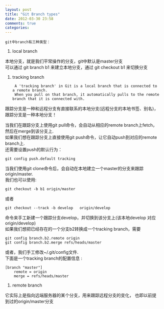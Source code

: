 ```yaml
---
layout: post
title: "Git Branch types"
date: 2012-03-30 23:58
comments: true
categories: 
---
```


    git中branch有三种类型：
    
1. local branch

本地分支，就是我们平常操作的分支，git中默认是master分支  
可以通过 git branch  b1 来建立本地分支，通过 git checkout b1 来切换分支

1. tracking branch

        A 'tracking branch' in Git is a local branch that is connected to a remote branch. 
        When you pull on that branch, it automatically pulls to the remote branch that it is connected with.

跟踪分支是一种和远程分支有直接联系的本地分支(远程分支的本地书签、别名)，跟踪分支是一种本地分支！

当我们在跟踪分支上使用git pull命令，会自动从相应的remote branch上fetch，然后在merge到该分支上.  
如果我们想在跟踪分支上直接使用git push命令，让它自动push到对应的remote branch上.  
还需要设置push的默认行为：

    git config push.default tracking

当我们使用git clone命令后，会自动在本地建立一个master的分支来跟踪origin/master.  
我们也可以使用:

    git checkout -b b1 origin/master
    
或者

    git checkout --track -b develop   origin/develop

命令来手工新建一个跟踪分支develop，并切换到该分支上(该本地develop 对应origin/develop)  
如果我们想把已经存在的一个分支b2转换成一个tracking branch，需要

    git config branch.b2.remote origin
    git config branch.b2.merge refs/heads/master

或者，我们手工修改~/.git/config文件.  
下面是一个tracking branch的配置信息 :

    [branch "master"]
        remote = origin
        merge = refs/heads/master
        
1. remote branch

它实际上是指向远端服务器的某个分支，用来跟踪远程分支的变化，  也即以前提到过的origin/master分支
